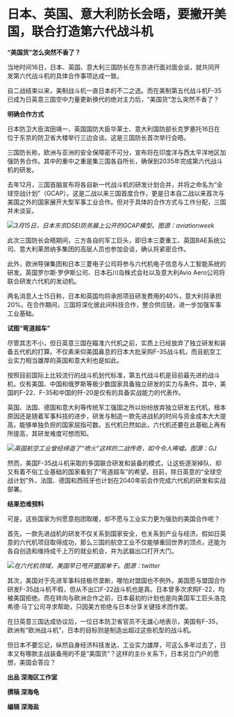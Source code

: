 # 日本、英国、意大利防长会晤，要撇开美国，联合打造第六代战斗机

**“美国货”怎么突然不香了？**

当地时间16日，日本、英国、意大利三国防长在东京进行面对面会谈，就共同开发第六代战斗机的具体合作事项达成一致。

自二战结束以来，美制战斗机一直日本的不二之选。而在美制第五代战斗机F-35已成为日英意三国空中力量更新换代的绝对主力后，“美国货”怎么突然不香了？

**明确合作方式**

日本防卫大臣滨田靖一、英国国防大臣华莱士、意大利国防部长克罗塞托16日在位于东京的防卫省大楼举行三边会谈。这是三国防长首次举行会晤。

三国防长称，欧洲与亚洲的安全保障密不可分，宣布将在印度洋与西太平洋地区加强防务合作。其中的重中之重是集三国各自所长，确保到2035年完成第六代战斗机的研发。

去年12月，三国首脑宣布将各自新一代战斗机的研发计划合并，并将之命名为“全球空战计划”（GCAP）。这是二战以来三国首度合作，更是日本自二战以来首次与美国之外的国家展开大型军事工业合作。但对于具体的合作方式与工作分配，三国并未谈妥。

![](https://inews.gtimg.com/om_bt/ODhamSCt6a2W1qnljntcdENrn1m_CVtxdM1RQ9GCT69bQAA/1000)_3月15日，日本东京DSEI防务展上公开的GCAP模型。图源：aviationweek_

此次三国防长会晤期间，三方各自的军工巨头，即日本三菱重工、英国BAE系统公司、意大利莱昂纳多集团的高层人员也参加会谈，确认将紧密合作。

此外，欧洲导弹集团和日本三菱电子公司将参与六代机电子信息与人工智能系统的研发。英国罗尔斯·罗伊斯公司、日本石川岛株式会社以及意大利Avio
Aero公司将联合研发六代机的发动机。

两名消息人士15日称，日本和英国均将承担项目研发费用的40%，意大利将承担20%。在合作期间，三国将深化彼此间科技合作，整合供应链，进一步加强军事工业基础。

**试图“弯道超车”**

尽管其志不小，但日英意三国在瞄准六代机之前，实质上已经放弃了独立研发和装备五代机的打算。不仅素来仰美国鼻息的日本大批采购F-35战斗机，而且航空工业实力相当雄厚的英国和意大利也是如此。

按照目前国际上比较流行的战斗机划代标准，第五代战斗机是目前最先进的战斗机，仅有美国、中国和俄罗斯等极少数国家具备独立研发的实力与条件。其中，美国的F-22、F-35和中国的歼-20是仅有的具备实战能力的代表作。

英国、法国、德国和意大利等传统军工强国之所以纷纷放弃独立研发五代机，根本原因还是随着军事科技的进步，研发与制造一款先进战机的时间与资金成本大大提高，能够单独负担的国家屈指可数。五代机已然如此，六代机还要在此基础上再有所提高，其研发难度可想而知。

![](https://inews.gtimg.com/om_bt/OYrTquIGBrnTww4FQeLvUpvD92iqjHWzlyewvLXV-KHy4AA/1000)_英国航空工业曾经缔造了“喷火”这样的二战传奇，如今令人唏嘘。图源：GJ_

然而，美国F-35战斗机采取的多国联合研发和装备的模式，让这些逐渐掉队、却又有着不俗工业基础的国家看到了“弯道超车”的希望。目前，除日英意的“全球空战计划”外，法国、德国和西班牙也计划在2040年前合作完成六代机的研发和实战部署。

**结果恐难预料**

可是，这些国家为何愿意抱团取暖，却不愿与工业实力更为强劲的美国合作呢？

首先，一款先进战机的研发不仅关系到国家安全，也关系到产业与经济。假如日英意的六代机项目取得成功，那么三国的航空工业不仅能够重回世界的顶点，还能为各自创造和维持成千上万的就业机会，并为武器出口打开大门。

![](https://inews.gtimg.com/om_bt/OR0IP9_YxWnkWP7fHKFapoeewnDmHtXbD2_iwaJHp9hUcAA/1000)_在六代机领域，美国早已甩开盟国单干。图源：twitter_

其次，美国对于先进军事科技极尽垄断，哪怕对盟国也不例外。美国愿与盟国合作研发F-35战斗机不假，但从不出口F-22战斗机也是真。日本曾多次求购F-22，均被美国拒绝。而在转向与欧洲合作之前，日本最初的计划也是向美国军工巨头洛克希德·马丁公司寻求帮助，只因美方拒绝与日本分享关键技术而作罢。

在日英意三国达成协议后，一位日本防卫省官员不无雄心地表示，美国有F-35，欧洲有“欧洲战斗机”，日本的目标则是制造出超过这些机型的战斗机。

但日本不要忘记，纵然自身经济科技发达，工业实力雄厚，可这么多年过去了，日本又有哪款主战装备用的不是“美国货”？这样的主仆关系下，日本另立门户的愿想，美国会答应？

**出品 深海区工作室**

**撰稿 深海龟**

**编辑 深海盐**

